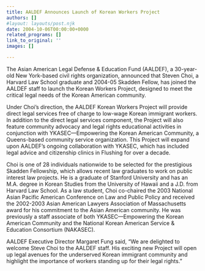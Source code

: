 ```yaml
---
title: AALDEF Announces Launch of Korean Workers Project
authors: []
#layout: layouts/post.njk
date: 2004-10-06T00:00:00+0000
related_programs: []
link_to_original: ''
images: []

---
```

The Asian American Legal Defense & Education Fund (AALDEF), a 30-year-old New York-based civil rights organization, announced that Steven Choi, a Harvard Law School graduate and 2004-05 Skadden Fellow, has joined the AALDEF staff to launch the Korean Workers Project, designed to meet the critical legal needs of the Korean American community.

Under Choi’s direction, the AALDEF Korean Workers Project will provide direct legal services free of charge to low-wage Korean immigrant workers. In addition to the direct legal services component, the Project will also feature community advocacy and legal rights educational activities in conjunction with YKASEC—Empowering the Korean American Community, a Queens-based community service organization. This Project will expand upon AALDEF’s ongoing collaboration with YKASEC, which has included legal advice and citizenship clinics in Flushing for over a decade.

Choi is one of 28 individuals nationwide to be selected for the prestigious Skadden Fellowship, which allows recent law graduates to work on public interest law projects. He is a graduate of Stanford University and has an M.A. degree in Korean Studies from the University of Hawaii and a J.D. from Harvard Law School. As a law student, Choi co-chaired the 2003 National Asian Pacific American Conference on Law and Public Policy and received the 2002-2003 Asian American Lawyers Association of Massachusetts award for his commitment to the Asian American community. He was previously a staff associate of both YKASEC—Empowering the Korean American Community and the National Korean American Service & Education Consortium (NAKASEC).

AALDEF Executive Director Margaret Fung said, “We are delighted to welcome Steve Choi to the AALDEF staff. His exciting new Project will open up legal avenues for the underserved Korean immigrant community and highlight the importance of workers standing up for their legal rights.”